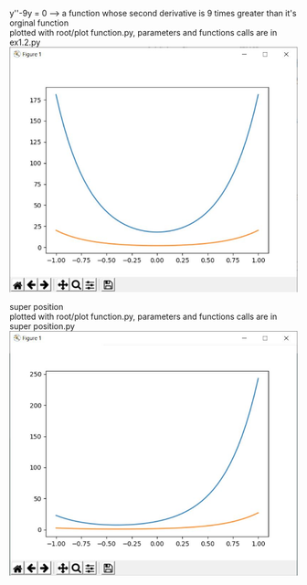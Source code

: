 

y''-9y = 0  --> a function whose second derivative is 9 times greater than it's orginal function<br>
plotted with root/plot function.py, parameters and functions calls are in ex1.2.py<br>
![alt text](https://github.com/dong-zhan/differential_equation/blob/main/Second%20Order/ex1.2.JPG)

super position<br>
plotted with root/plot function.py, parameters and functions calls are in super position.py<br>
![alt text](https://github.com/dong-zhan/differential_equation/blob/main/Second%20Order/super%20position.jpg)

